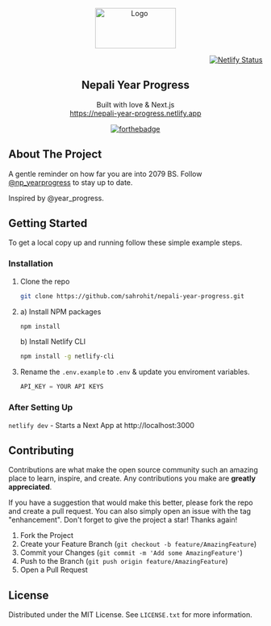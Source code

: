 <!-- PROJECT LOGO -->
<br />
<div align="center">
  <a href="https://github.com/github_username/repo_name">
    <img src="./public/Madre_dark.svg" alt="Logo" width="160" height="80">
  </a>

<div align="right">

[![Netlify Status](https://api.netlify.com/api/v1/badges/ca17bc45-1feb-4998-8750-9f46011e0ae7/deploy-status)](https://app.netlify.com/sites/nepali-year-progress/deploys)

</div>
<h2 align="center">Nepali Year Progress</h2>



  <p align="center">
    Built with love & Next.js
    <br />
    <a href="https://nepali-year-progress.netlify.app/">https://nepali-year-progress.netlify.app</a>
    </p>

[![forthebadge](https://forthebadge.com/images/badges/built-with-love.svg)](https://forthebadge.com)

</div>

## About The Project

A gentle reminder on how far you are into 2079 BS. Follow [@np_yearprogress](https://twitter.com/np_yearprogress) to stay up to date.

Inspired by @year_progress.

<!-- GETTING STARTED -->

## Getting Started

To get a local copy up and running follow these simple example steps.

### Installation

1. Clone the repo
    ```sh
    git clone https://github.com/sahrohit/nepali-year-progress.git
    ```
2. a) Install NPM packages
    ```sh
    npm install
    ```
    b) Install Netlify CLI
    ```sh
    npm install -g netlify-cli
    ```
3. Rename the `.env.example` to `.env` & update you enviroment variables.
    ```js
    API_KEY = YOUR API KEYS
    ```

### After Setting Up

`netlify dev` - Starts a Next App at http://localhost:3000

<!-- ROADMAP -->
<!--
## Roadmap

-   [] Feature 1
-   [] Feature 2
-   [] Feature 3
    -   [] Nested Feature

See the [open issues](https://github.com/github_username/repo_name/issues) for a full list of proposed features (and known issues). -->

<!-- CONTRIBUTING -->

## Contributing

Contributions are what make the open source community such an amazing place to learn, inspire, and create. Any contributions you make are **greatly appreciated**.

If you have a suggestion that would make this better, please fork the repo and create a pull request. You can also simply open an issue with the tag "enhancement".
Don't forget to give the project a star! Thanks again!

1. Fork the Project
2. Create your Feature Branch (`git checkout -b feature/AmazingFeature`)
3. Commit your Changes (`git commit -m 'Add some AmazingFeature'`)
4. Push to the Branch (`git push origin feature/AmazingFeature`)
5. Open a Pull Request

<!-- LICENSE -->

## License

Distributed under the MIT License. See `LICENSE.txt` for more information.

<!-- CONTACT -->
